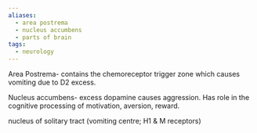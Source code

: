 ```yaml
---
aliases:
  - area postrema
  - nucleus accumbens
  - parts of brain
tags:
  - neurology
---
```

Area Postrema- contains the chemoreceptor trigger zone which causes vomiting due to D2 excess. 

Nucleus accumbens- excess dopamine causes aggression. Has role in the cognitive processing of motivation, aversion, reward. 

nucleus of solitary tract (vomiting centre; H1 & M receptors)
